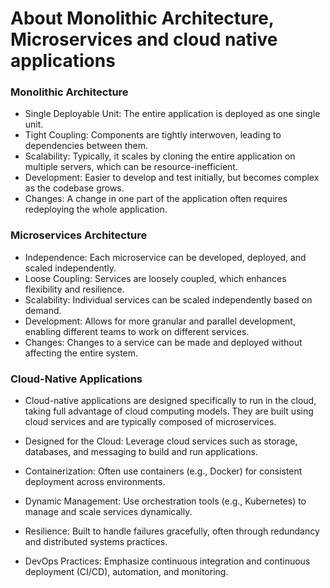 # About Monolithic Architecture, Microservices and cloud native applications

### Monolithic Architecture

- Single Deployable Unit: The entire application is deployed as one single unit.
- Tight Coupling: Components are tightly interwoven, leading to dependencies between them.
- Scalability: Typically, it scales by cloning the entire application on multiple servers, which can be resource-inefficient.
- Development: Easier to develop and test initially, but becomes complex as the codebase grows.
- Changes: A change in one part of the application often requires redeploying the whole application.

### Microservices Architecture

- Independence: Each microservice can be developed, deployed, and scaled independently.
- Loose Coupling: Services are loosely coupled, which enhances flexibility and resilience.
- Scalability: Individual services can be scaled independently based on demand.
- Development: Allows for more granular and parallel development, enabling different teams to work on different services.
- Changes: Changes to a service can be made and deployed without affecting the entire system.

### Cloud-Native Applications

- Cloud-native applications are designed specifically to run in the cloud, taking full advantage of cloud computing models. They are built using cloud services and are typically composed of microservices.

- Designed for the Cloud: Leverage cloud services such as storage, databases, and messaging to build and run applications.
- Containerization: Often use containers (e.g., Docker) for consistent deployment across environments.
- Dynamic Management: Use orchestration tools (e.g., Kubernetes) to manage and scale services dynamically.
- Resilience: Built to handle failures gracefully, often through redundancy and distributed systems practices.
- DevOps Practices: Emphasize continuous integration and continuous deployment (CI/CD), automation, and monitoring.

